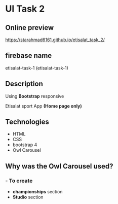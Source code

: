 # UI Task 2
## Online preview

https://starahmad6161.github.io/etisalat_task_2/

## firebase name
etisalat-task-1 (etisalat-task-1)


## Description
Using  **Bootstrap** 
responsive

Etisalat sport App **(Home page only)**
## Technologies
- HTML
- CSS
- bootstrap 4
- Owl Carousel

## Why was the Owl Carousel used?
### - To create
 -  **championships** section 
 - **Studio** section 

